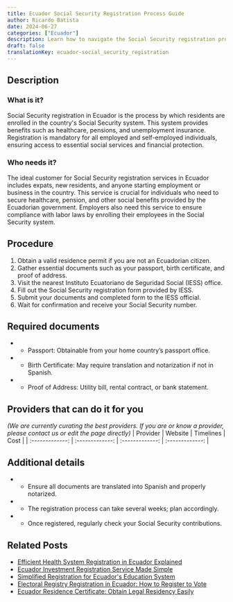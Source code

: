 ```yaml
---
title: Ecuador Social Security Registration Process Guide
author: Ricardo Batista
date: 2024-06-27
categories: ["Ecuador"]
description: Learn how to navigate the Social Security registration process in Ecuador efficiently with our comprehensive guide.
draft: false
translationKey: ecuador-social_security_registration
---
```


## Description
### What is it?
Social Security registration in Ecuador is the process by which residents are enrolled in the country's Social Security system. This system provides benefits such as healthcare, pensions, and unemployment insurance. Registration is mandatory for all employed and self-employed individuals, ensuring access to essential social services and financial protection.

### Who needs it?
The ideal customer for Social Security registration services in Ecuador includes expats, new residents, and anyone starting employment or business in the country. This service is crucial for individuals who need to secure healthcare, pension, and other social benefits provided by the Ecuadorian government. Employers also need this service to ensure compliance with labor laws by enrolling their employees in the Social Security system.

## Procedure

1. Obtain a valid residence permit if you are not an Ecuadorian citizen.
2. Gather essential documents such as your passport, birth certificate, and proof of address.
3. Visit the nearest Instituto Ecuatoriano de Seguridad Social (IESS) office.
4. Fill out the Social Security registration form provided by IESS.
5. Submit your documents and completed form to the IESS official.
6. Wait for confirmation and receive your Social Security number.


## Required documents

- * Passport: Obtainable from your home country’s passport office.
- * Birth Certificate: May require translation and notarization if not in Spanish.
- * Proof of Address: Utility bill, rental contract, or bank statement.


## Providers that can do it for you
_(We are currently curating the best providers. If you are or know a provider, please contact us or edit the page directly)_
| Provider        |     Website     |     Timelines    |       Cost      |
| :-------------: | :-------------: |  :-------------: | :-------------: |

## Additional details

- * Ensure all documents are translated into Spanish and properly notarized.
- * The registration process can take several weeks; plan accordingly.
- * Once registered, regularly check your Social Security contributions.




## Related Posts

- [Efficient Health System Registration in Ecuador Explained](https://tramitit.com/guides/ecuador/health_system_registration/)
- [Ecuador Investment Registration Service Made Simple](https://tramitit.com/guides/ecuador/investment_registry_registration/)
- [Simplified Registration for Ecuador's Education System](https://tramitit.com/guides/ecuador/educational_system_registration/)
- [Electoral Registry Registration in Ecuador: How to Register to Vote](https://tramitit.com/guides/ecuador/electoral_registry_registration/)
- [Ecuador Residence Certificate: Obtain Legal Residency Easily](https://tramitit.com/guides/ecuador/residence_certificate/)